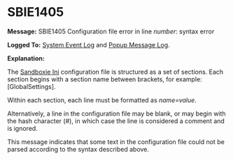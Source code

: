 # SBIE1405


**Message:** SBIE1405 Configuration file error in line _number_: syntax error

**Logged To:** [System Event Log](SystemEventLog.md) and [Popup Message Log](PopupMessageLog.md).

**Explanation:**

The [Sandboxie Ini](SandboxieIni.md) configuration file is structured as a set of sections. Each section begins with a section name between brackets, for example: [GlobalSettings].

Within each section, each line must be formatted as _name=value_.

Alternatively, a line in the configuration file may be blank, or may begin with the hash character (#), in which case the line is considered a comment and is ignored.

This message indicates that some text in the configuration file could not be parsed according to the syntax described above.
